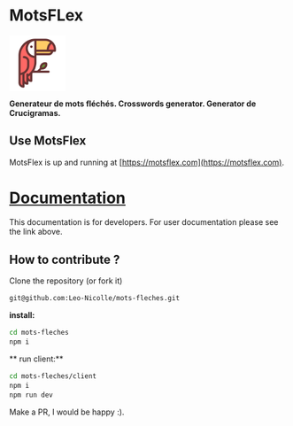 # MotsFLex

<img alt="Logo" align="center" src="./client/public/icon.svg" width="20%" />

**Generateur de mots fléchés. Crosswords generator. Generator de Crucigramas.**

## Use MotsFlex

MotsFlex is up and running at [https://motsflex.com](https://motsflex.com). 

# [Documentation](https://leo-nicolle.github.io/mots-fleches/)

This documentation is for developers. For user documentation please see the link above. 
## How to contribute ?

Clone the repository (or fork it)
```sh
git@github.com:Leo-Nicolle/mots-fleches.git
```

**install:**
```sh
cd mots-fleches
npm i
```
** run client:**
```sh
cd mots-fleches/client
npm i
npm run dev
```
Make a PR, I would be happy :).

